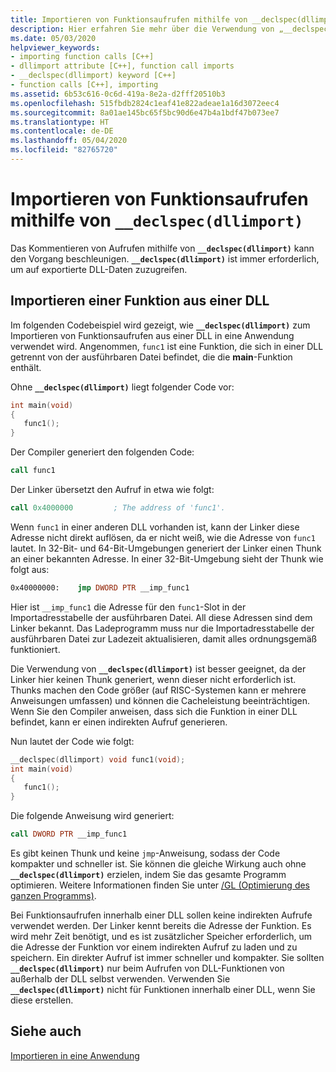 ```yaml
---
title: Importieren von Funktionsaufrufen mithilfe von __declspec(dllimport)
description: Hier erfahren Sie mehr über die Verwendung von „__declspec(dllimport)“ beim Aufrufen von DLL-Daten und -Funktionen (Dynamic Link Library).
ms.date: 05/03/2020
helpviewer_keywords:
- importing function calls [C++]
- dllimport attribute [C++], function call imports
- __declspec(dllimport) keyword [C++]
- function calls [C++], importing
ms.assetid: 6b53c616-0c6d-419a-8e2a-d2fff20510b3
ms.openlocfilehash: 515fbdb2824c1eaf41e822adeae1a16d3072eec4
ms.sourcegitcommit: 8a01ae145bc65f5bc90d6e47b4a1bdf47b073ee7
ms.translationtype: HT
ms.contentlocale: de-DE
ms.lasthandoff: 05/04/2020
ms.locfileid: "82765720"
---
```

# <a name="importing-function-calls-using-__declspecdllimport"></a>Importieren von Funktionsaufrufen mithilfe von `__declspec(dllimport)`

Das Kommentieren von Aufrufen mithilfe von **`__declspec(dllimport)`** kann den Vorgang beschleunigen. **`__declspec(dllimport)`** ist immer erforderlich, um auf exportierte DLL-Daten zuzugreifen.

## <a name="import-a-function-from-a-dll"></a>Importieren einer Funktion aus einer DLL

Im folgenden Codebeispiel wird gezeigt, wie **`__declspec(dllimport)`** zum Importieren von Funktionsaufrufen aus einer DLL in eine Anwendung verwendet wird. Angenommen, `func1` ist eine Funktion, die sich in einer DLL getrennt von der ausführbaren Datei befindet, die die **main**-Funktion enthält.

Ohne **`__declspec(dllimport)`** liegt folgender Code vor:

```C
int main(void)
{
   func1();
}
```

Der Compiler generiert den folgenden Code:

```asm
call func1
```

Der Linker übersetzt den Aufruf in etwa wie folgt:

```asm
call 0x4000000         ; The address of 'func1'.
```

Wenn `func1` in einer anderen DLL vorhanden ist, kann der Linker diese Adresse nicht direkt auflösen, da er nicht weiß, wie die Adresse von `func1` lautet. In 32-Bit- und 64-Bit-Umgebungen generiert der Linker einen Thunk an einer bekannten Adresse. In einer 32-Bit-Umgebung sieht der Thunk wie folgt aus:

```asm
0x40000000:    jmp DWORD PTR __imp_func1
```

Hier ist `__imp_func1` die Adresse für den `func1`-Slot in der Importadresstabelle der ausführbaren Datei. All diese Adressen sind dem Linker bekannt. Das Ladeprogramm muss nur die Importadresstabelle der ausführbaren Datei zur Ladezeit aktualisieren, damit alles ordnungsgemäß funktioniert.

Die Verwendung von **`__declspec(dllimport)`** ist besser geeignet, da der Linker hier keinen Thunk generiert, wenn dieser nicht erforderlich ist. Thunks machen den Code größer (auf RISC-Systemen kann er mehrere Anweisungen umfassen) und können die Cacheleistung beeinträchtigen. Wenn Sie den Compiler anweisen, dass sich die Funktion in einer DLL befindet, kann er einen indirekten Aufruf generieren.

Nun lautet der Code wie folgt:

```C
__declspec(dllimport) void func1(void);
int main(void)
{
   func1();
}
```

Die folgende Anweisung wird generiert:

```asm
call DWORD PTR __imp_func1
```

Es gibt keinen Thunk und keine `jmp`-Anweisung, sodass der Code kompakter und schneller ist. Sie können die gleiche Wirkung auch ohne **`__declspec(dllimport)`** erzielen, indem Sie das gesamte Programm optimieren. Weitere Informationen finden Sie unter [/GL (Optimierung des ganzen Programms)](reference/gl-whole-program-optimization.md).

Bei Funktionsaufrufen innerhalb einer DLL sollen keine indirekten Aufrufe verwendet werden. Der Linker kennt bereits die Adresse der Funktion. Es wird mehr Zeit benötigt, und es ist zusätzlicher Speicher erforderlich, um die Adresse der Funktion vor einem indirekten Aufruf zu laden und zu speichern. Ein direkter Aufruf ist immer schneller und kompakter. Sie sollten **`__declspec(dllimport)`** nur beim Aufrufen von DLL-Funktionen von außerhalb der DLL selbst verwenden. Verwenden Sie **`__declspec(dllimport)`** nicht für Funktionen innerhalb einer DLL, wenn Sie diese erstellen.

## <a name="see-also"></a>Siehe auch

[Importieren in eine Anwendung](importing-into-an-application.md)
